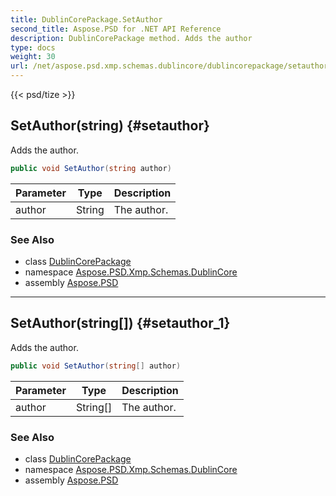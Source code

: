 ```yaml
---
title: DublinCorePackage.SetAuthor
second_title: Aspose.PSD for .NET API Reference
description: DublinCorePackage method. Adds the author
type: docs
weight: 30
url: /net/aspose.psd.xmp.schemas.dublincore/dublincorepackage/setauthor/
---
```

{{< psd/tize >}}
## SetAuthor(string) {#setauthor}

Adds the author.

```csharp
public void SetAuthor(string author)
```

| Parameter | Type | Description |
| --- | --- | --- |
| author | String | The author. |

### See Also

* class [DublinCorePackage](../)
* namespace [Aspose.PSD.Xmp.Schemas.DublinCore](../../dublincorepackage/)
* assembly [Aspose.PSD](../../../)

---

## SetAuthor(string[]) {#setauthor_1}

Adds the author.

```csharp
public void SetAuthor(string[] author)
```

| Parameter | Type | Description |
| --- | --- | --- |
| author | String[] | The author. |

### See Also

* class [DublinCorePackage](../)
* namespace [Aspose.PSD.Xmp.Schemas.DublinCore](../../dublincorepackage/)
* assembly [Aspose.PSD](../../../)


